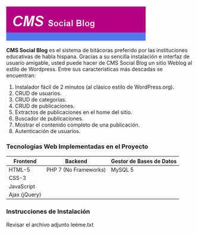 ![Logotipo CMS Social Blog](https://github.com/jsconestilo/CMS-SocialBlog/blob/master/logotipoCMS.png)

**CMS Social Blog** es el sistema de bitácoras preferido por las instituciones educativas de habla hispana. Gracias a su sencilla instalación e interfaz de usuario amigable, usted puede hacer de CMS Social Blog un sitio Weblog al estilo de Wordpress. Entre sus caracteristicas más descadas se encuentran:

1. Instalador fácil de 2 minutos (al clásico estilo de WordPress.org).
2. CRUD de usuarios.
3. CRUD de categorías.
4. CRUD de publicaciones.
5. Extractos de publicaciones en el home del sitio.
6. Buscador de publicaciones.
7. Mostrar el contenido completo de una publicación.
8. Autenticación de usuarios.

### Tecnologías Web Implementadas en el Proyecto

| Frontend               | Backend                 | Gestor de Bases de Datos |
| ---------------------- | ----------------------- | ------------------------ |
| HTML-5                 | PHP 7 (No Frameworks)   | MySQL 5 			      |
| CSS-3                  |         			                                  |
| JavaScript             |         			                  				  |
| Ajax (jQuery)	         |                                    				  |

### Instrucciones de Instalación

Revisar el archivo adjunto leéme.txt

